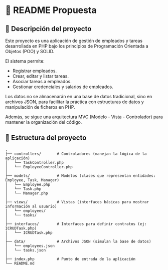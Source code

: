 # 📘 README Propuesta

## 📌 Descripción del proyecto

Este proyecto es una aplicación de gestión de empleados y tareas
desarrollada en PHP bajo los principios de Programación Orientada a
Objetos (POO) y SOLID.

El sistema permite:

-   Registrar empleados.
-   Crear, editar y listar tareas.
-   Asociar tareas a empleados.
-   Gestionar credenciales y salarios de empleados.

Los datos no se almacenarán en una base de datos tradicional, sino en
archivos JSON, para facilitar la práctica con estructuras de datos y
manipulación de ficheros en PHP.

Además, se sigue una arquitectura MVC (Modelo - Vista - Controlador)
para mantener la organización del código.

## 📂 Estructura del proyecto

    .
    ├── controllers/       # Controladores (manejan la lógica de la aplicación)
    │   └── TaskController.php
    │   └── EmployeeController.php
    │
    ├── models/            # Modelos (clases que representan entidades: Employee, Task, Manager)
    │   └── Employee.php
    │   └── Task.php
    │   └── Manager.php
    │
    ├── views/             # Vistas (interfaces básicas para mostrar información al usuario)
    │   └── employees/
    │   └── tasks/
    │
    ├── interfaces/        # Interfaces para definir contratos (ej: ICRUDTask.php)
    │   └── ICRUDTask.php
    │
    ├── data/              # Archivos JSON (simulan la base de datos)
    │   └── employees.json
    │   └── tasks.json
    │
    ├── index.php          # Punto de entrada de la aplicación
    └── README.md
